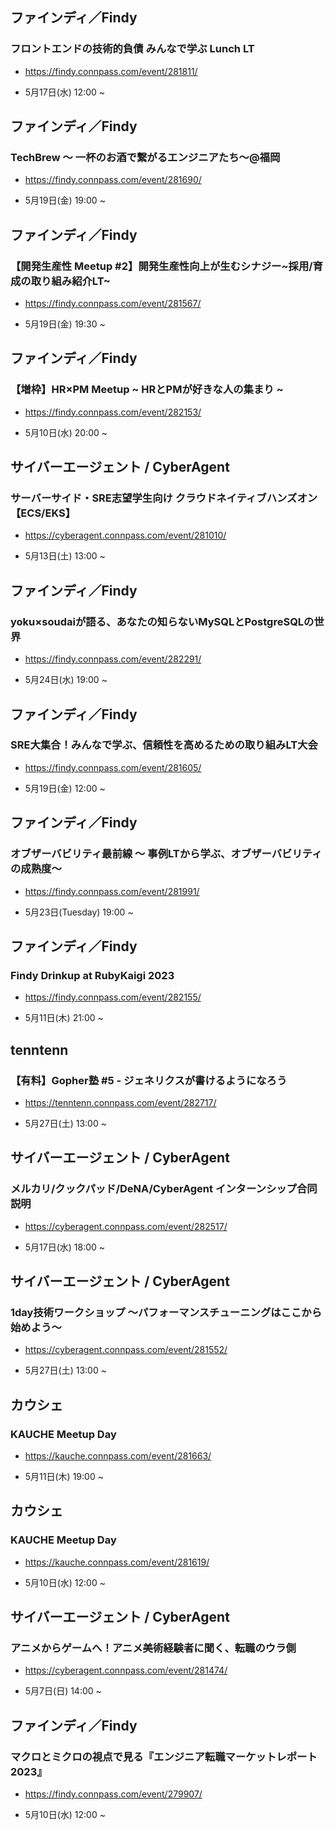 ## ファインディ／Findy

### フロントエンドの技術的負債 みんなで学ぶ Lunch LT

- https://findy.connpass.com/event/281811/

- 5月17日(水) 12:00 ~

## ファインディ／Findy

### TechBrew 〜 一杯のお酒で繋がるエンジニアたち〜@福岡

- https://findy.connpass.com/event/281690/

- 5月19日(金) 19:00 ~

## ファインディ／Findy

### 【開発生産性 Meetup #2】開発生産性向上が生むシナジー~採用/育成の取り組み紹介LT~

- https://findy.connpass.com/event/281567/

- 5月19日(金) 19:30 ~

## ファインディ／Findy

### 【増枠】HR×PM Meetup ~ HRとPMが好きな人の集まり ~

- https://findy.connpass.com/event/282153/

- 5月10日(水) 20:00 ~

## サイバーエージェント / CyberAgent

### サーバーサイド・SRE志望学生向け クラウドネイティブハンズオン【ECS/EKS】

- https://cyberagent.connpass.com/event/281010/

- 5月13日(土) 13:00 ~

## ファインディ／Findy

### yoku×soudaiが語る、あなたの知らないMySQLとPostgreSQLの世界

- https://findy.connpass.com/event/282291/

- 5月24日(水) 19:00 ~

## ファインディ／Findy

### SRE大集合！みんなで学ぶ、信頼性を高めるための取り組みLT大会

- https://findy.connpass.com/event/281605/

- 5月19日(金) 12:00 ~

## ファインディ／Findy

### オブザーバビリティ最前線  〜 事例LTから学ぶ、オブザーバビリティの成熟度〜

- https://findy.connpass.com/event/281991/

- 5月23日(Tuesday) 19:00 ~

## ファインディ／Findy

### Findy Drinkup at RubyKaigi 2023

- https://findy.connpass.com/event/282155/

- 5月11日(木) 21:00 ~

## tenntenn

### 【有料】Gopher塾 #5 - ジェネリクスが書けるようになろう

- https://tenntenn.connpass.com/event/282717/

- 5月27日(土) 13:00 ~

## サイバーエージェント / CyberAgent

### メルカリ/クックパッド/DeNA/CyberAgent インターンシップ合同説明

- https://cyberagent.connpass.com/event/282517/

- 5月17日(水) 18:00 ~

## サイバーエージェント / CyberAgent

### 1day技術ワークショップ ～パフォーマンスチューニングはここから始めよう～

- https://cyberagent.connpass.com/event/281552/

- 5月27日(土) 13:00 ~

## カウシェ

### KAUCHE Meetup Day

- https://kauche.connpass.com/event/281663/

- 5月11日(木) 19:00 ~

## カウシェ

### KAUCHE Meetup Day

- https://kauche.connpass.com/event/281619/

- 5月10日(水) 12:00 ~

## サイバーエージェント / CyberAgent

### アニメからゲームへ！アニメ美術経験者に聞く、転職のウラ側

- https://cyberagent.connpass.com/event/281474/

- 5月7日(日) 14:00 ~

## ファインディ／Findy

### マクロとミクロの視点で見る『エンジニア転職マーケットレポート2023』

- https://findy.connpass.com/event/279907/

- 5月10日(水) 12:00 ~

<br> 